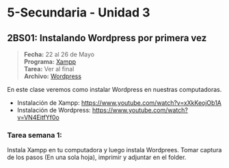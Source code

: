 # 5-Secundaria - Unidad 3

<div class="currentTheme">

## 2BS01: Instalando Wordpress por primera vez

> **Fecha:** 22 al 26 de Mayo<br> **Programa:** [Xampp](https://www.apachefriends.org/es/index.html)<br> **Tarea:** Ver al final<br> **Archivo:** [Wordpress](https://wordpress.org/download/)

En este clase veremos como instalar Wordpress en nuestras computadoras.

- Instalación de Xampp: https://www.youtube.com/watch?v=xXkKeojOb1A
- Instalación de Wordpress: https://www.youtube.com/watch?v=VN4EitfYf0o


### Tarea semana 1:

Instala Xampp en tu computadora y luego instala Wordprees. Tomar captura de los pasos (En una sola hoja), imprimir y adjuntar en el folder.

</div>
